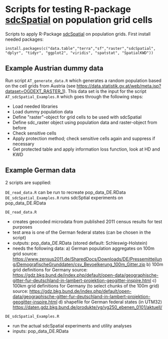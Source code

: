 # Scripts for testing R-package [sdcSpatial](https://github.com/edwindj/sdcSpatial) on population grid cells

Scripts to apply R-Package [sdcSpatial](https://github.com/edwindj/sdcSpatial) on population grids. First install needed packages:

```
install.packages(c("data.table","terra","sf","raster","sdcSpatial", "dplyr", "tidyr", "ggplot2", "viridis", "spatstat", "SpatialKWD"))
```

## Example Austrian dummy data

Run script `AT_generate_data.R` which generates a random population based on the cell grids from Austria (see https://data.statistik.gv.at/web/meta.jsp?dataset=OGDEXT_RASTER_1).
This data set is the input for the script `AT_sdcSpatial_Examples.R` which goes through the following steps:

- Load needed libraries
- Load dummy population data
- Define "raster"-object for grid cells to be used with sdcSpatial
- Define sdc_raster object using population data and raster-object from before
- Check sensitive cells
- Apply protection method; check sensitive cells again and suppress if necessary
- Get protected table and apply information loss function, look at HD and KWD

## Example German data

2 scripts are supplied:

`DE_read_data.R` can be run to recreate pop_data_DE.RData
`DE_sdcSpatial_Examples.R` runs sdcSptial experiments on pop_data_DE.RData


`DE_read_data.R`

- creates geocoded microdata from published 2011 census results for test purposes
- test area is one of the German federal states (can be chosen in the script)
- outputs: pop_data_DE.RData (stored default: Schleswig-Holstein)
- needs the following data:
  a) German population aggregates on 100m grid
source: 
https://www.zensus2011.de/SharedDocs/Downloads/DE/Pressemitteilung/DemografischeGrunddaten/csv_Bevoelkerung_100m_Gitter.zip
  b) 100m grid definitions for Germany
source:
https://gdz.bkg.bund.de/index.php/default/open-data/geographische-gitter-fur-deutschland-in-lambert-projektion-geogitter-inspire.html
  c) 100km grid definitions for Germany (to select chunks of the 100m grid)
source:
https://gdz.bkg.bund.de/index.php/default/open-data/geographische-gitter-fur-deutschland-in-lambert-projektion-geogitter-inspire.html
  d) shapefile for German federal states (in UTM32)
https://daten.gdz.bkg.bund.de/produkte/vg/vg250_ebenen_0101/aktuell/


`DE_sdcSpatial_Examples.R`

- run the actual sdcSpatial experiments and utility analyses
- inputs: pop_data_DE.RData


